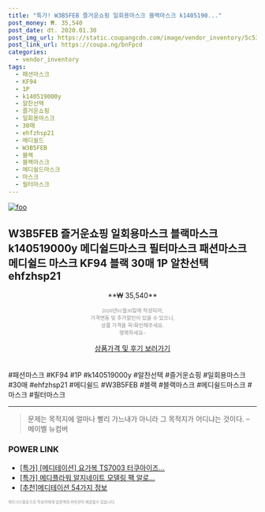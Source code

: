 ```yaml
--- 
title: "특가! W3B5FEB 즐거운쇼핑 일회용마스크 블랙마스크 k1405190..." 
post_money: ₩. 35,540 
post_date: dt. 2020.01.30 
post_img_url: https://static.coupangcdn.com/image/vendor_inventory/5c53/97935850c9693da164b9be6868bd6d8d248fb36b2593f5806d7d4ae2fa5f.jpg 
post_link_url: https://coupa.ng/bnFpcd 
categories: 
  - vendor_inventory 
tags: 
  - 패션마스크 
  - KF94 
  - 1P 
  - k140519000y 
  - 알찬선택 
  - 즐거운쇼핑 
  - 일회용마스크 
  - 30매 
  - ehfzhsp21 
  - 메디쉴드 
  - W3B5FEB 
  - 블랙 
  - 블랙마스크 
  - 메디쉴드마스크 
  - 마스크 
  - 필터마스크 
--- 
```

[![foo](https://static.coupangcdn.com/image/vendor_inventory/5c53/97935850c9693da164b9be6868bd6d8d248fb36b2593f5806d7d4ae2fa5f.jpg)](https://coupa.ng/bnFpcd) 

## W3B5FEB 즐거운쇼핑 일회용마스크 블랙마스크 k140519000y 메디쉴드마스크 필터마스크 패션마스크 메디쉴드 마스크 KF94 블랙 30매 1P 알찬선택 ehfzhsp21 
<p style="text-align: center;">**₩ 35,540**</p> 
<p style="text-align: center;"><span style="color: #898c8f; font-family: Georgia,Times,serif; font-size: 0.75em;">2020년01월30일에 작성되어, <br>가격변동 및 추가할인이 있을 수 있으니,<br> 상품 가격을 꼭!확인해주세요.<br>행복하세요~</span> 
</p>	 
<div markdown="0" style="text-align: center;"><a href="https://coupa.ng/bnFpcd" class="btn btn--success">상품가격 및 후기 보러가기</a></div> 
<br><br> 
  #패션마스크 #KF94 #1P #k140519000y #알찬선택 #즐거운쇼핑 #일회용마스크 #30매 #ehfzhsp21 #메디쉴드 #W3B5FEB #블랙 #블랙마스크 #메디쉴드마스크 #마스크 #필터마스크 
<hr> 

> 문제는 목적지에 얼마나 빨리 가느내가 아니라 그 목적지가 어디냐는 것이다. – 메이벨 뉴컴버 


### POWER LINK

* <a href="https://blog.naver.com/an0733/221787737088" target="_blank">[특가] [메디테이션] 요가복 TS7003 터쿠아이즈...</a>
* <a href="https://blog.naver.com/an0733/221789023448" target="_blank">[특가] 메디플라워 알지네이트 모델링 팩 알로...</a>
* <a href="https://blog.naver.com/fasyy4321/221786173097" target="_blank">[추천]메디테이션 54가지 정보</a>

<span style="color: #898c8f; font-family: Georgia,Times,serif; font-size: 0.55em;">파트너스활동으로 작성자에게 일정액의 커미션이 제공될수 있습니다.</span> 
